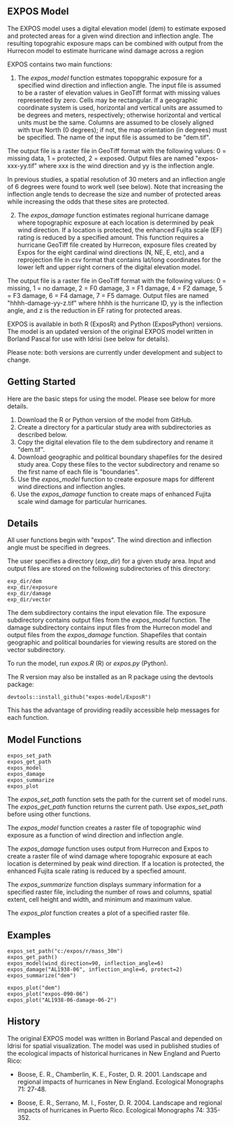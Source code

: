 ## EXPOS Model

The EXPOS model uses a digital elevation model (dem) to estimate exposed and
protected areas for a given wind direction and inflection angle. The resulting 
topograhic exposure maps can be combined with output from the Hurrecon model 
to estimate hurricane wind damage across a region

EXPOS contains two main functions:

1. The <i>expos_model</i> function estmates topopgrahic exposure for a specified
wind direction and inflection angle. The input file is assumed to be a raster of 
elevation values in GeoTiff format with missing values represented by zero. Cells 
may be rectangular. If a geographic coordinate system is used, horizontal and 
vertical units are assumed to be degrees and meters, respectively; otherwise 
horizontal and vertical units must be the same. Columns are assumed to be closely 
aligned with true North (0 degrees); if not, the map orientation (in degrees) must 
be specified. The name of the input file is assumed to be "dem.tif".

The output file is a raster file in GeoTiff format with the following values: 
0 = missing data, 1 = protected, 2 = exposed. Output files are named 
"expos-xxx-yy.tif" where xxx is the wind direction and yy is the inflection angle.

In previous studies, a spatial resolution of 30 meters and an inflection angle of 
6 degrees were found to work well (see below). Note that increasing the inflection 
angle tends to decrease the size and number of protected areas while increasing 
the odds that these sites are protected.

2. The <i>expos_damage</i> function estimates regional hurricane damage where
topographic exposure at each location is determined by peak wind direction. If a 
location is protected, the enhanced Fujita scale (EF) rating is reduced by a
specified amount. This function requires a hurricane GeoTiff file created by 
Hurrecon, exposure files created by Expos for the eight cardinal wind directions 
(N, NE, E, etc), and a reprojection file in csv format that contains lat/long 
coordinates for the lower left and upper right corners of the digital elevation 
model.

The output file is a raster file in GeoTiff format with the following values:
0 = missing, 1 = no damage, 2 = F0 damage, 3 = F1 damage, 4 = F2 damage, 
5 = F3 damage, 6 = F4 damage, 7 = F5 damage. Output files are named 
"hhhh-damage-yy-z.tif" where hhhh is the hurricane ID, yy is the inflection 
angle, and z is the reduction in EF rating for protected areas.

EXPOS is available in both R (ExposR) and Python (ExposPython) versions. 
The model is an updated version of the original EXPOS model written in Borland 
Pascal for use with Idrisi (see below for details).

Please note: both versions are currently under development and subject to change.

## Getting Started

Here are the basic steps for using the model. Please see below for more details.

1. Download the R or Python version of the model from GitHub.
2. Create a directory for a particular study area with subdirectories as described 
below.
3. Copy the digital elevation file to the dem subdirectory and rename it "dem.tif".
4. Download geographic and political boundary shapefiles for the desired study area.
Copy these files to the vector subdirectory and rename so the first name of each file 
is "boundaries".
5. Use the <i>expos_model</i> function to create exposure maps for different wind 
directions and inflection angles.
6. Use the <i>expos_damage</i> function to create maps of enhanced Fujita scale wind 
damage for particular hurricanes.

## Details

All user functions begin with "expos". The wind direction and inflection angle must be
specified in degrees.

The user specifies a directory (<i>exp_dir</i>) for a given study area. Input and output
files are stored on the following subdirectories of this directory:


```{r}
exp_dir/dem
exp_dir/exposure
exp_dir/damage
exp_dir/vector
```

The dem subdirectory contains the input elevation file. The exposure subdirectory 
contains output files from the <i>expos_model</i> function. The damage subdirectory 
contains input files from the Hurrecon model and output files from the 
<i>expos_damage</i> function. Shapefiles that contain geographic and political 
boundaries for viewing results are stored on the vector subdirectory.

To run the model, run <i>expos.R</i> (R) or <i>expos.py</i> (Python). 

The R version may also be installed as an R package using the devtools package:

```{r}	
devtools::install_github("expos-model/ExposR")
```

This has the advantage of providing readily accessible help messages for each 
function.

## Model Functions

```{r}	
expos_set_path
expos_get_path
expos_model
expos_damage
expos_summarize
expos_plot
```

The <i>expos_set_path</i> function sets the path for the current set of model runs. 
The <i>expos_get_path</i> function returns the current path. Use <i>expos_set_path</i> 
before using other functions.

The <i>expos_model</i> function creates a raster file of topographic wind exposure 
as a function of wind direction and inflection angle.

The <i>expos_damage</i> function uses output from Hurrecon and Expos to create a 
raster file of wind damage where topograhic exposure at each location is determined 
by peak wind direction. If a location is protected, the enhanced Fujita scale 
rating is reduced by a specfied amount.

The <i>expos_summarize</i> function displays summary information for a specified 
raster file, including the number of rows and columns, spatial extent, cell height 
and width, and minimum and maximum value.

The <i>expos_plot</i> function creates a plot of a specified raster file.

## Examples


```{r}
expos_set_path("c:/expos/r/mass_30m")
expos_get_path()
expos_model(wind_direction=90, inflection_angle=6)
expos_damage("AL1938-06", inflection_angle=6, protect=2)
expos_summarize("dem")

expos_plot("dem")
expos_plot("expos-090-06")
expos_plot("AL1938-06-damage-06-2")
```

## History

The original EXPOS model was written in Borland Pascal and depended on Idrisi 
for spatial visualization. The model was used in published studies of the ecological 
impacts of historical hurricanes in New England and Puerto Rico:

* Boose, E. R., Chamberlin, K. E., Foster, D. R. 2001. Landscape and regional impacts 
of hurricanes in New England. Ecological Monographs 71: 27-48.

* Boose, E. R., Serrano, M. I., Foster, D. R. 2004. Landscape and regional impacts of 
hurricanes in Puerto Rico. Ecological Monographs 74: 335-352.

